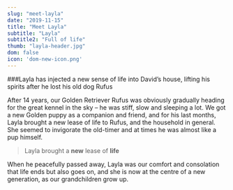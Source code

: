```yaml
---
slug: "meet-layla"
date: "2019-11-15"
title: "Meet Layla"
subtitle: "Layla"
subtitle2: "Full of life"
thumb: "layla-header.jpg"
dom: false
icon: 'dom-new-icon.png'
---
```


###Layla has injected a new sense of life into David’s house, lifting his spirits after he lost his old dog Rufus 

After 14 years, our Golden Retriever Rufus was obviously gradually heading for the great kennel in the sky – he was stiff, slow and sleeping a lot. We got a new Golden puppy as a companion and friend, and for his last months, Layla brought a new lease of life to Rufus, and the household in general. She seemed to invigorate the old-timer and at times he was almost like a pup himself. 

> Layla brought a **new** lease of **life**

When he peacefully passed away, Layla was our comfort and consolation that life ends but also goes on, and she is now at the centre of a new generation, as our grandchildren grow up. 